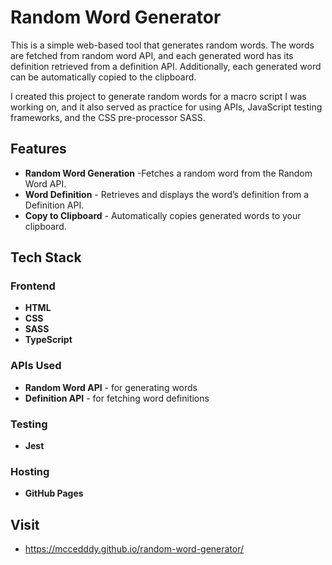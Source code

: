 # Random Word Generator #
This is a simple web-based tool that generates random words. The words are fetched from random word API, and each generated word has its definition retrieved from a definition API. Additionally, each generated word can be automatically copied to the clipboard.

I created this project to generate random words for a macro script I was working on, and it also served as practice for using APIs, JavaScript testing frameworks, and the CSS pre-processor SASS.

## Features ##
- **Random Word Generation** -Fetches a random word from the Random Word API.
- **Word Definition** - Retrieves and displays the word’s definition from a Definition API.
- **Copy to Clipboard** -  Automatically copies generated words to your clipboard.

## Tech Stack ##
### Frontend ###
- **HTML**
- **CSS**
- **SASS**
- **TypeScript**

### APIs Used ###
- **Random Word API** - for generating words
- **Definition API** - for fetching word definitions

### Testing ###
- **Jest**

### Hosting ###
- **GitHub Pages**

## Visit ##
- https://mccedddy.github.io/random-word-generator/
